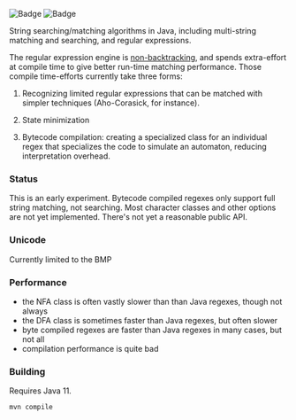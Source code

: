 ![Badge](https://travis-ci.org/hyperpape/StringMatching.svg?branch=master)
![Badge](https://www.repostatus.org/badges/latest/wip.svg)

String searching/matching algorithms in Java, including multi-string
matching and searching, and regular expressions.

The regular expression engine is
[non-backtracking](https://swtch.com/~rsc/regexp/regexp1.html), and
spends extra-effort at compile time to give better run-time matching
performance. Those compile time-efforts currently take three forms:

  1. Recognizing limited regular expressions that can be matched with
  simpler techniques (Aho-Corasick, for instance).

  2. State minimization

  3. Bytecode compilation: creating a specialized class for an
  individual regex that specializes the code to simulate an automaton,
  reducing interpretation overhead.

### Status

This is an early experiment. Bytecode compiled regexes only support full
string matching, not searching. Most character classes and other
options are not yet implemented. There's not yet a reasonable public
API.

### Unicode

Currently limited to the BMP

### Performance

- the NFA class is often vastly slower than than Java regexes, though not always
- the DFA class is sometimes faster than Java regexes, but often slower
- byte compiled regexes are faster than Java regexes in many cases, but not all
- compilation performance is quite bad

### Building

Requires Java 11.

    mvn compile
